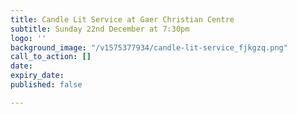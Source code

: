 ```yaml
---
title: Candle Lit Service at Gaer Christian Centre
subtitle: Sunday 22nd December at 7:30pm
logo: ''
background_image: "/v1575377934/candle-lit-service_fjkgzq.png"
call_to_action: []
date: 
expiry_date: 
published: false

---
```

